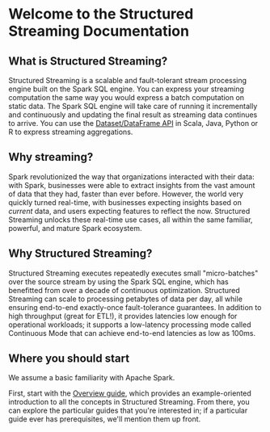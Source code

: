 # Welcome to the Structured Streaming Documentation

## What is Structured Streaming?

Structured Streaming is a scalable and fault-tolerant stream processing engine built on the Spark SQL engine. You can express your streaming computation the same way you would express a batch computation on static data. The Spark SQL engine will take care of running it incrementally and continuously and updating the final result as streaming data continues to arrive. You can use the [Dataset/DataFrame API](https://spark.apache.org/docs/latest/sql-programming-guide.html) in Scala, Java, Python or R to express streaming aggregations.

## Why streaming?

Spark revolutionized the way that organizations interacted with their data: with Spark, businesses were able to extract insights from the vast amount of data that they had, faster than ever before. However, the world very quickly turned real-time, with businesses expecting insights based on _current_ data, and users expecting features to reflect the now. Structured Streaming unlocks these real-time use cases, all within the same familiar, powerful, and mature Spark ecosystem.

## Why Structured Streaming?

Structured Streaming executes repeatedly executes small "micro-batches" over the source stream by using the Spark SQL engine, which has benefitted from over a decade of continuous optimization. Structured Streaming can scale to processing petabytes of data per day, all while ensuring end-to-end exactly-once fault-tolerance guarantees. In addition to high throughput (great for ETL!), it provides latencies low enough for operational workloads; it supports a low-latency processing mode called Continuous Mode that can achieve end-to-end latencies as low as 100ms.

## Where you should start

We assume a basic familiarity with Apache Spark.

First, start with the [Overview guide](./guides/overview.md), which provides an example-oriented introduction to all the concepts in Structured Streaming. From there, you can explore the particular guides that you're interested in; if a particular guide ever has prerequisites, we'll mention them up front.
